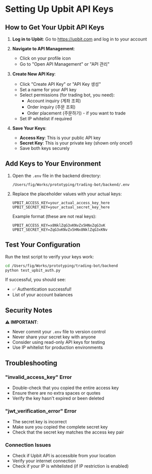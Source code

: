 # Setting Up Upbit API Keys

## How to Get Your Upbit API Keys

1. **Log in to Upbit**: Go to https://upbit.com and log in to your account

2. **Navigate to API Management**:
   - Click on your profile icon
   - Go to "Open API Management" or "API 관리"

3. **Create New API Key**:
   - Click "Create API Key" or "API Key 생성"
   - Set a name for your API key
   - Select permissions (for trading bot, you need):
     - Account inquiry (계좌 조회)
     - Order inquiry (주문 조회)
     - Order placement (주문하기) - if you want to trade
   - Set IP whitelist if required

4. **Save Your Keys**:
   - **Access Key**: This is your public API key
   - **Secret Key**: This is your private key (shown only once!)
   - Save both keys securely

## Add Keys to Your Environment

1. Open the `.env` file in the backend directory:
   ```
   /Users/fig/Works/prototyping/trading-bot/backend/.env
   ```

2. Replace the placeholder values with your actual keys:
   ```
   UPBIT_ACCESS_KEY=your_actual_access_key_here
   UPBIT_SECRET_KEY=your_actual_secret_key_here
   ```

   Example format (these are not real keys):
   ```
   UPBIT_ACCESS_KEY=x8NklZqG3xKNvZx5HNxZqG3xK
   UPBIT_SECRET_KEY=ZqG3xKNvZx5HNx8NklZqG3xKNv
   ```

## Test Your Configuration

Run the test script to verify your keys work:
```bash
cd /Users/fig/Works/prototyping/trading-bot/backend
python test_upbit_auth.py
```

If successful, you should see:
- ✅ Authentication successful!
- List of your account balances

## Security Notes

⚠️ **IMPORTANT**: 
- Never commit your `.env` file to version control
- Never share your secret key with anyone
- Consider using read-only API keys for testing
- Use IP whitelist for production environments

## Troubleshooting

### "invalid_access_key" Error
- Double-check that you copied the entire access key
- Ensure there are no extra spaces or quotes
- Verify the key hasn't expired or been deleted

### "jwt_verification_error" Error
- The secret key is incorrect
- Make sure you copied the complete secret key
- Check that the secret key matches the access key pair

### Connection Issues
- Check if Upbit API is accessible from your location
- Verify your internet connection
- Check if your IP is whitelisted (if IP restriction is enabled)